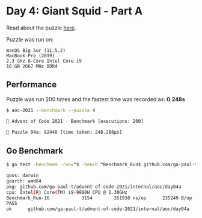 # Day 4: Giant Squid - Part A

Read about the puzzle [here](https://adventofcode.com/2021/day/4).

Puzzle was run on:

```text
macOS Big Sur (11.5.2)
MacBook Pro (2019)
2.3 GHz 8-Core Intel Core i9
16 GB 2667 MHz DDR4
```

## Performance

Puzzle was run 200 times and the fastest time was recorded as: **0.248s**

```sh
$ aoc-2021 --benchmark --puzzle 4

🎄 Advent of Code 2021 - Benchmark [executions: 200]

🧩 Puzzle 04a: 82440 [time taken: 248.208µs]
```

## Go Benchmark

```sh
$ go test -benchmem -run=^$ -bench ^Benchmark_Run$ github.com/ga-paul-t/advent-of-code-2021/internal/aoc/day04a

goos: darwin
goarch: amd64
pkg: github.com/ga-paul-t/advent-of-code-2021/internal/aoc/day04a
cpu: Intel(R) Core(TM) i9-9880H CPU @ 2.30GHz
Benchmark_Run-16            3154        351938 ns/op      235249 B/op       1289 allocs/op
PASS
ok      github.com/ga-paul-t/advent-of-code-2021/internal/aoc/day04a    1.272s
```
